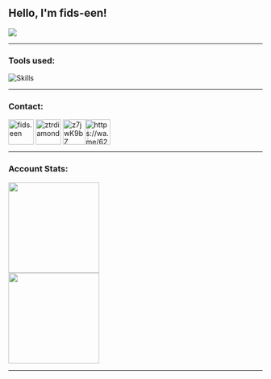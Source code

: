 ## Hello, I'm fids-een!
<a href="https://discord.com/users/726942742218801223" target="_blank"><img align="center"  src="https://discord.c99.nl/widget/theme-2/726942742218801223.png"/></a>
<hr> 

### Tools used:
![Skills](https://skillicons.dev/icons?i=js,ts,html,css,react,express,mysql,postgresql,mongo,nodejs,github,markdown,npm&theme=dark&perline=6)

<hr>

### Contact:

<p align="left">
<a href="https://instagram.com/fids.een" target="blank"><img align="center" src="https://skillicons.dev/icons?i=instagram&theme=dark" alt="fids.een" height="50" width="50" /></a>
<a href="https://www.youtube.com/@fidseen" target="blank"><img align="center" src="https://pomf2.lain.la/f/z3vxfewb.png" alt="ztrdiamond" height="50" width="50" /></a>
<a href="https://discord.com/invite/z7jwK9bZ"
  target="blank"><img align="center" src="https://skillicons.dev/icons?i=discord&theme=dark" alt="z7jwK9bZ" height="50" width="50" /></a>
<a href="https://wa.me/6281617652260" target="blank"><img align="center" src="https://pomf2.lain.la/f/v4npl8n1.png" alt="https://wa.me/6281617652260" height="50" width="50" style="margin-left: -10"/></a>
</p>

<hr>

### Account Stats:
<a href="https://github.com/fids-een">
  <img height=180 align="center" src="https://github-readme-stats.vercel.app/api?username=fids-een&card_width=300&bg_color=101010&title_color=01bdff&text_color=ffffff&border_color=01bdff&border=10" />
</a>
</br>
<a href="https://github.com/fids-een">
  <img height=180 align="center" src="https://github-readme-stats.vercel.app/api/top-langs?username=fids-een&layout=compact&langs_count=10&card_width=300&bg_color=101010&title_color=01bdff&text_color=ffffff&border_color=01bdff&border=10" />
</a>

<hr>
